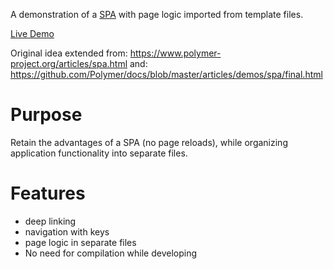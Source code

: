 A demonstration of a [SPA](http://en.wikipedia.org/wiki/Single-page_application) with page logic imported from template files.

[Live Demo](https://MetaMemoryT.github.io/spa-with-imported-template-demo)

Original idea extended from: https://www.polymer-project.org/articles/spa.html
and: https://github.com/Polymer/docs/blob/master/articles/demos/spa/final.html

# Purpose
Retain the advantages of a SPA (no page reloads), while organizing application functionality into separate files.

# Features
- deep linking
- navigation with keys
- page logic in separate files
- No need for compilation while developing
